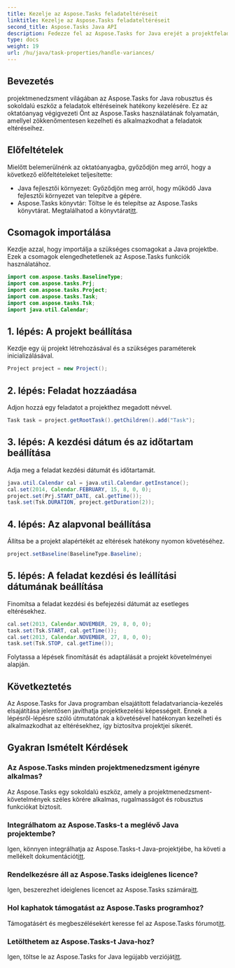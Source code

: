 ```yaml
---
title: Kezelje az Aspose.Tasks feladateltéréseit
linktitle: Kezelje az Aspose.Tasks feladateltéréseit
second_title: Aspose.Tasks Java API
description: Fedezze fel az Aspose.Tasks for Java erejét a projektfeladatok eltéréseinek kezelésében. Kövesse átfogó útmutatónkat a zökkenőmentes integráció és a hatékony kezelés érdekében.
type: docs
weight: 19
url: /hu/java/task-properties/handle-variances/
---
```

## Bevezetés
projektmenedzsment világában az Aspose.Tasks for Java robusztus és sokoldalú eszköz a feladatok eltéréseinek hatékony kezelésére. Ez az oktatóanyag végigvezeti Önt az Aspose.Tasks használatának folyamatán, amellyel zökkenőmentesen kezelheti és alkalmazkodhat a feladatok eltéréseihez.
## Előfeltételek
Mielőtt belemerülnénk az oktatóanyagba, győződjön meg arról, hogy a következő előfeltételeket teljesítette:
- Java fejlesztői környezet: Győződjön meg arról, hogy működő Java fejlesztői környezet van telepítve a gépére.
-  Aspose.Tasks könyvtár: Töltse le és telepítse az Aspose.Tasks könyvtárat. Megtalálhatod a könyvtárat[itt](https://releases.aspose.com/tasks/java/).
## Csomagok importálása
Kezdje azzal, hogy importálja a szükséges csomagokat a Java projektbe. Ezek a csomagok elengedhetetlenek az Aspose.Tasks funkciók használatához.
```java
import com.aspose.tasks.BaselineType;
import com.aspose.tasks.Prj;
import com.aspose.tasks.Project;
import com.aspose.tasks.Task;
import com.aspose.tasks.Tsk;
import java.util.Calendar;
```
## 1. lépés: A projekt beállítása
Kezdje egy új projekt létrehozásával és a szükséges paraméterek inicializálásával.
```java
Project project = new Project();
```
## 2. lépés: Feladat hozzáadása
Adjon hozzá egy feladatot a projekthez megadott névvel.
```java
Task task = project.getRootTask().getChildren().add("Task");
```
## 3. lépés: A kezdési dátum és az időtartam beállítása
Adja meg a feladat kezdési dátumát és időtartamát.
```java
java.util.Calendar cal = java.util.Calendar.getInstance();
cal.set(2014, Calendar.FEBRUARY, 15, 8, 0, 0);
project.set(Prj.START_DATE, cal.getTime());
task.set(Tsk.DURATION, project.getDuration(2));
```
## 4. lépés: Az alapvonal beállítása
Állítsa be a projekt alapértékét az eltérések hatékony nyomon követéséhez.
```java
project.setBaseline(BaselineType.Baseline);
```
## 5. lépés: A feladat kezdési és leállítási dátumának beállítása
Finomítsa a feladat kezdési és befejezési dátumát az esetleges eltérésekhez.
```java
cal.set(2013, Calendar.NOVEMBER, 29, 8, 0, 0);
task.set(Tsk.START, cal.getTime());
cal.set(2013, Calendar.NOVEMBER, 27, 8, 0, 0);
task.set(Tsk.STOP, cal.getTime());
```
Folytassa a lépések finomítását és adaptálását a projekt követelményei alapján.
## Következtetés
Az Aspose.Tasks for Java programban elsajátított feladatvariancia-kezelés elsajátítása jelentősen javíthatja projektkezelési képességeit. Ennek a lépésről-lépésre szóló útmutatónak a követésével hatékonyan kezelheti és alkalmazkodhat az eltérésekhez, így biztosítva projektjei sikerét.
## Gyakran Ismételt Kérdések
### Az Aspose.Tasks minden projektmenedzsment igényre alkalmas?
Az Aspose.Tasks egy sokoldalú eszköz, amely a projektmenedzsment-követelmények széles körére alkalmas, rugalmasságot és robusztus funkciókat biztosít.
### Integrálhatom az Aspose.Tasks-t a meglévő Java projektembe?
 Igen, könnyen integrálhatja az Aspose.Tasks-t Java-projektjébe, ha követi a mellékelt dokumentációt[itt](https://reference.aspose.com/tasks/java/).
### Rendelkezésre áll az Aspose.Tasks ideiglenes licence?
Igen, beszerezhet ideiglenes licencet az Aspose.Tasks számára[itt](https://purchase.aspose.com/temporary-license/).
### Hol kaphatok támogatást az Aspose.Tasks programhoz?
 Támogatásért és megbeszélésekért keresse fel az Aspose.Tasks fórumot[itt](https://forum.aspose.com/c/tasks/15).
### Letölthetem az Aspose.Tasks-t Java-hoz?
 Igen, töltse le az Aspose.Tasks for Java legújabb verzióját[itt](https://releases.aspose.com/tasks/java/).